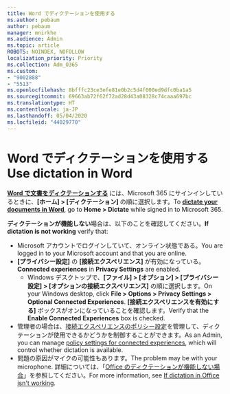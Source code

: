 ```yaml
---
title: Word でディクテーションを使用する
ms.author: pebaum
author: pebaum
manager: mnirkhe
ms.audience: Admin
ms.topic: article
ROBOTS: NOINDEX, NOFOLLOW
localization_priority: Priority
ms.collection: Adm_O365
ms.custom:
- "9002888"
- "5513"
ms.openlocfilehash: 8bfffc23ce3efe81e0b2c5d4f000ed9dfc0ba1a5
ms.sourcegitcommit: 69663ab72f62f72ad28d43a08328c74caaa697bc
ms.translationtype: HT
ms.contentlocale: ja-JP
ms.lasthandoff: 05/04/2020
ms.locfileid: "44029770"
---
```

# <a name="use-dictation-in-word"></a><span data-ttu-id="58790-102">Word でディクテーションを使用する</span><span class="sxs-lookup"><span data-stu-id="58790-102">Use dictation in Word</span></span>

<span data-ttu-id="58790-103">**[Word で文書をディクテーションする](https://support.office.com/article/dictate-your-documents-in-word-3876e05f-3fcc-418f-b8ab-db7ce0d11d3c)** には、Microsoft 365 にサインインしているときに、**[ホーム] > [ディクテーション]** の順に選択します。</span><span class="sxs-lookup"><span data-stu-id="58790-103">To **[dictate your documents in Word](https://support.office.com/article/dictate-your-documents-in-word-3876e05f-3fcc-418f-b8ab-db7ce0d11d3c)**, go to **Home > Dictate** while signed in to Microsoft 365.</span></span>

<span data-ttu-id="58790-104">**ディクテーションが機能しない**場合は、以下のことを確認してください。</span><span class="sxs-lookup"><span data-stu-id="58790-104">**If dictation is not working** verify that:</span></span>

- <span data-ttu-id="58790-105">Microsoft アカウントでログインしていて、オンライン状態である。</span><span class="sxs-lookup"><span data-stu-id="58790-105">You are logged in to your Microsoft account and that you are online.</span></span>
- <span data-ttu-id="58790-106">**[プライバシー設定]** の **[接続エクスペリエンス]** が有効になっている。</span><span class="sxs-lookup"><span data-stu-id="58790-106">**Connected experiences** in **Privacy Settings** are enabled.</span></span> 
    - <span data-ttu-id="58790-107">Windows デスクトップで、**[ファイル] > [オプション] > [プライバシー設定] > [オプションの接続エクスペリエンス]** の順に選択します。</span><span class="sxs-lookup"><span data-stu-id="58790-107">On your Windows desktop, click **File > Options > Privacy Settings > Optional Connected Experiences**.</span></span> <span data-ttu-id="58790-108">**[接続エクスペリエンスを有効にする]** ボックスがオンになっていることを確認します。</span><span class="sxs-lookup"><span data-stu-id="58790-108">Verify that the **Enable Connected Experiences** box is checked.</span></span>
- <span data-ttu-id="58790-109">管理者の場合は、[接続エクスペリエンスのポリシー設定](https://docs.microsoft.com/deployoffice/privacy/manage-privacy-controls#policy-settings-for-connected-experiences)を管理して、ディクテーションが使用できるかどうかを制御することができます。</span><span class="sxs-lookup"><span data-stu-id="58790-109">As an Admin, you can manage [policy settings for connected experiences](https://docs.microsoft.com/deployoffice/privacy/manage-privacy-controls#policy-settings-for-connected-experiences), which will control whether dictation is available.</span></span>
- <span data-ttu-id="58790-110">問題の原因がマイクの可能性もあります。</span><span class="sxs-lookup"><span data-stu-id="58790-110">The problem may be with your microphone.</span></span> <span data-ttu-id="58790-111">詳細については、「[Office のディクテーションが機能しない場合](https://support.office.com/article/If-dictation-in-Office-isn-t-working-3a740b4a-19d5-461c-b59a-d82172707fd4#OfficeVersion=Web)」を参照してください。</span><span class="sxs-lookup"><span data-stu-id="58790-111">For more information, see [If dictation in Office isn't working](https://support.office.com/article/If-dictation-in-Office-isn-t-working-3a740b4a-19d5-461c-b59a-d82172707fd4#OfficeVersion=Web).</span></span>
